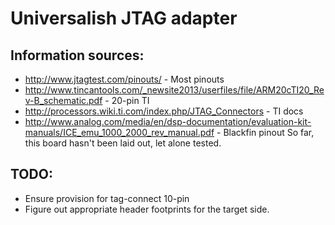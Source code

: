 Universalish JTAG adapter
===

Information sources:
---

  * http://www.jtagtest.com/pinouts/ - Most pinouts
  * http://www.tincantools.com/_newsite2013/userfiles/file/ARM20cTI20_Rev-B_schematic.pdf - 20-pin TI
  * http://processors.wiki.ti.com/index.php/JTAG_Connectors - TI docs
  * http://www.analog.com/media/en/dsp-documentation/evaluation-kit-manuals/ICE_emu_1000_2000_rev_manual.pdf - Blackfin pinout
So far, this board hasn't been laid out, let alone tested.

TODO:
---

  * Ensure provision for tag-connect 10-pin
  * Figure out appropriate header footprints for the target side.
